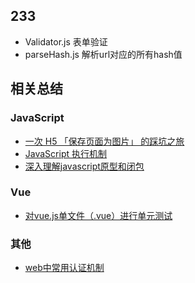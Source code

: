 233
---

* Validator.js 表单验证
* parseHash.js 解析url对应的所有hash值

相关总结
-------
### JavaScript
* [一次 H5 「保存页面为图片」 的踩坑之旅](https://juejin.im/post/5a17c5e26fb9a04527254689)
* [JavaScript 执行机制](https://juejin.im/post/59e85eebf265da430d571f89)
* [深入理解javascript原型和闭包](http://www.cnblogs.com/wangfupeng1988/p/3977924.html)

### Vue
* [对vue.js单文件（.vue）进行单元测试](https://mp.weixin.qq.com/s/2zfCdREfWB9VIdwoqwQmhQ)

### 其他
* [web中常用认证机制](https://chenhuichao.com/2017/03/13/fe/web-auth/)
